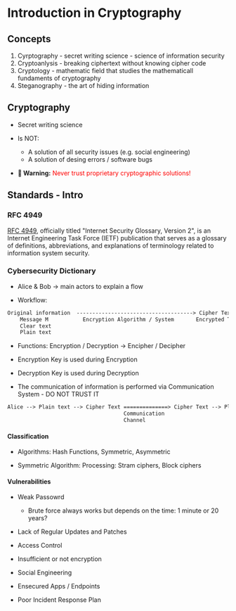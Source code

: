 # Introduction in Cryptography

## Concepts

1. Cyrptography - secret writing science - science of information security
2. Cryptoanlysis - breaking ciphertext without knowing cipher code
3. Cryptology - mathematic field that studies the mathematicall fundaments of cryptography
4. Steganography - the art of hiding information

## Cryptography

- Secret writing science

- Is NOT:
  - A solution of all security issues (e.g. social engineering)
  - A solution of desing errors / software bugs

- **🚨 Warning:** <span style="color: red">Never trust proprietary cryptographic solutions!</span>

## Standards - Intro

### RFC 4949

[RFC 4949](https://datatracker.ietf.org/doc/html/rfc4949#page-9), officially titled "Internet Security Glossary, Version 2", is an Internet Engineering Task Force (IETF) publication that serves as a glossary of definitions, abbreviations, and explanations of terminology related to information system security.

### Cybersecurity Dictionary

- Alice & Bob -> main actors to explain a flow

- Workflow:

```txt
Original information  -------------------------------------> Cipher Text
    Message M           Encryption Algorithm / System       Encrypted Text
    Clear text
    Plain text
```

- Functions: Encryption / Decryption -> Encipher / Decipher

- Encryption Key is used during Encryption

- Decryption Key is used during Decryption

- The communication of information is performed via Communication System - DO NOT TRUST IT

```txt
Alice --> Plain text --> Cipher Text ==============> Cipher Text --> Plain Text --> Bob
                                     Communication 
                                     Channel
```

#### Classification

- Algorithms: Hash Functions, Symmetric, Asymmetric

- Symmetric Algorithm: Processing: Stram ciphers, Block ciphers

#### Vulnerabilities

- Weak Passowrd
  - Brute force always works but depends on the time: 1 minute or 20 years?

- Lack of Regular Updates and Patches

- Access Control

- Insufficient or not encryption

- Social Engineering

- Ensecured Apps / Endpoints

- Poor Incident Response Plan

